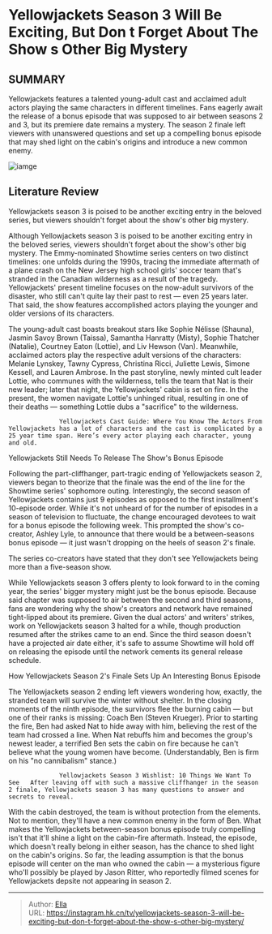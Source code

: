 # Yellowjackets Season 3 Will Be Exciting, But Don t Forget About The Show s Other Big Mystery


## SUMMARY 



  Yellowjackets features a talented young-adult cast and acclaimed adult actors playing the same characters in different timelines.   Fans eagerly await the release of a bonus episode that was supposed to air between seasons 2 and 3, but its premiere date remains a mystery.   The season 2 finale left viewers with unanswered questions and set up a compelling bonus episode that may shed light on the cabin&#39;s origins and introduce a new common enemy.  

![iamge](https://static1.srcdn.com/wordpress/wp-content/uploads/2024/01/yellowjackets-season-3-exciting-bonus-episode-mystery.jpg)

## Literature Review
Yellowjackets season 3 is poised to be another exciting entry in the beloved series, but viewers shouldn&#39;t forget about the show&#39;s other big mystery.




Although Yellowjackets season 3 is poised to be another exciting entry in the beloved series, viewers shouldn&#39;t forget about the show&#39;s other big mystery. The Emmy-nominated Showtime series centers on two distinct timelines: one unfolds during the 1990s, tracing the immediate aftermath of a plane crash on the New Jersey high school girls&#39; soccer team that&#39;s stranded in the Canadian wilderness as a result of the tragedy. Yellowjackets&#39; present timeline focuses on the now-adult survivors of the disaster, who still can&#39;t quite lay their past to rest — even 25 years later. That said, the show features accomplished actors playing the younger and older versions of its characters.




The young-adult cast boasts breakout stars like Sophie Nélisse (Shauna), Jasmin Savoy Brown (Taissa), Samantha Hanratty (Misty), Sophie Thatcher (Natalie), Courtney Eaton (Lottie), and Liv Hewson (Van). Meanwhile, acclaimed actors play the respective adult versions of the characters: Melanie Lynskey, Tawny Cypress, Christina Ricci, Juliette Lewis, Simone Kessell, and Lauren Ambrose. In the past storyline, newly minted cult leader Lottie, who communes with the wilderness, tells the team that Nat is their new leader; later that night, the Yellowjackets&#39; cabin is set on fire. In the present, the women navigate Lottie&#39;s unhinged ritual, resulting in one of their deaths — something Lottie dubs a &#34;sacrifice&#34; to the wilderness.

                  Yellowjackets Cast Guide: Where You Know The Actors From   Yellowjackets has a lot of characters and the cast is complicated by a 25 year time span. Here’s every actor playing each character, young and old.    





 Yellowjackets Still Needs To Release The Show&#39;s Bonus Episode 
          

Following the part-cliffhanger, part-tragic ending of Yellowjackets season 2, viewers began to theorize that the finale was the end of the line for the Showtime series&#39; sophomore outing. Interestingly, the second season of Yellowjackets contains just 9 episodes as opposed to the first installment&#39;s 10-episode order. While it&#39;s not unheard of for the number of episodes in a season of television to fluctuate, the change encouraged devotees to wait for a bonus episode the following week. This prompted the show&#39;s co-creator, Ashley Lyle, to announce that there would be a between-seasons bonus episode — it just wasn&#39;t dropping on the heels of season 2&#39;s finale.



The series co-creators have stated that they don&#39;t see Yellowjackets being more than a five-season show.







While Yellowjackets season 3 offers plenty to look forward to in the coming year, the series&#39; bigger mystery might just be the bonus episode. Because said chapter was supposed to air between the second and third seasons, fans are wondering why the show&#39;s creators and network have remained tight-lipped about its premiere. Given the dual actors&#39; and writers&#39; strikes, work on Yellowjackets season 3 halted for a while, though production resumed after the strikes came to an end. Since the third season doesn&#39;t have a projected air date either, it&#39;s safe to assume Showtime will hold off on releasing the episode until the network cements its general release schedule.



 How Yellowjackets Season 2&#39;s Finale Sets Up An Interesting Bonus Episode 
          

The Yellowjackets season 2 ending left viewers wondering how, exactly, the stranded team will survive the winter without shelter. In the closing moments of the ninth episode, the survivors flee the burning cabin — but one of their ranks is missing: Coach Ben (Steven Krueger). Prior to starting the fire, Ben had asked Nat to hide away with him, believing the rest of the team had crossed a line. When Nat rebuffs him and becomes the group&#39;s newest leader, a terrified Ben sets the cabin on fire because he can&#39;t believe what the young women have become. (Understandably, Ben is firm on his &#34;no cannibalism&#34; stance.)




                  Yellowjackets Season 3 Wishlist: 10 Things We Want To See   After leaving off with such a massive cliffhanger in the season 2 finale, Yellowjackets season 3 has many questions to answer and secrets to reveal.     

With the cabin destroyed, the team is without protection from the elements. Not to mention, they&#39;ll have a new common enemy in the form of Ben. What makes the Yellowjackets between-season bonus episode truly compelling isn&#39;t that it&#39;ll shine a light on the cabin-fire aftermath. Instead, the episode, which doesn&#39;t really belong in either season, has the chance to shed light on the cabin&#39;s origins. So far, the leading assumption is that the bonus episode will center on the man who owned the cabin — a mysterious figure who&#39;ll possibly be played by Jason Ritter, who reportedly filmed scenes for Yellowjackets depsite not appearing in season 2.



---

> Author: [Ella](https://instagram.hk.cn/)  
> URL: https://instagram.hk.cn/tv/yellowjackets-season-3-will-be-exciting-but-don-t-forget-about-the-show-s-other-big-mystery/  


